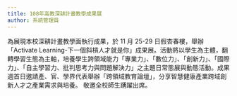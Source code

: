```yaml
---
title: 108年高教深耕計畫教學成果展
author: 系統管理員
---
```


為展現本校深耕計畫教學面執行成果，於 11 月 25-29 日假杏春樓，舉辦「Activate Learning-下一個斜槓人才就是你」成果展。活動將以學生為主體，翻轉學習生態為主軸，培養學生跨領域能力「專業力」、「數位力」、「創新力」、「國際力」、「自主學習力、批判思考力與問題解決力」之主題日常態展與動態活動。成果週首日邀請產、官、學界代表舉辦「跨領域教育論壇」，分享智慧健康產業跨域創新人才之產業需求與培養。 敬邀全校師生踴躍出席。
